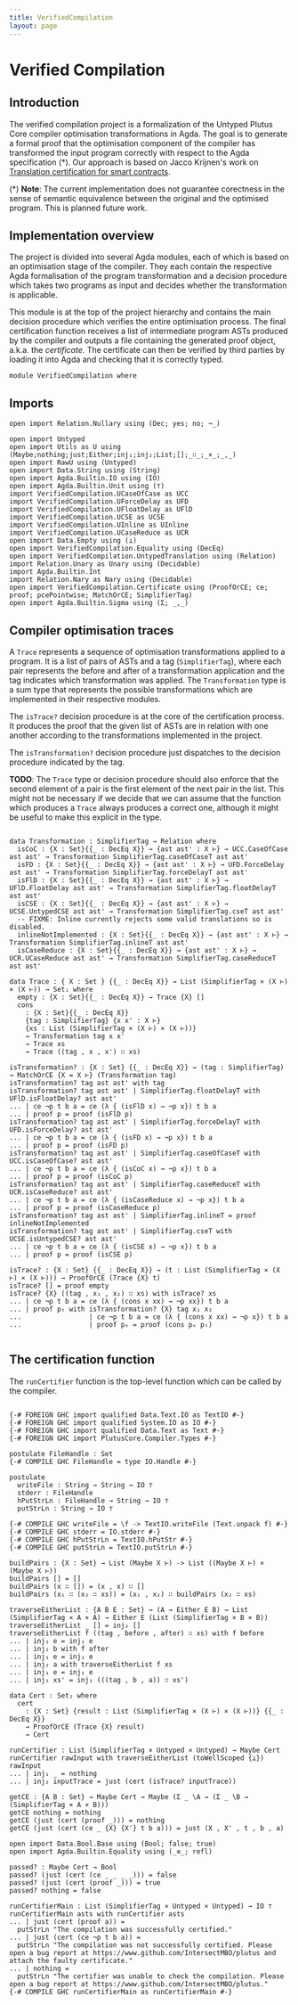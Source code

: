 ```yaml
---
title: VerifiedCompilation
layout: page
---
```

# Verified Compilation

## Introduction

The verified compilation project is a formalization of the Untyped Plutus Core compiler optimisation transformations in Agda.
The goal is to generate a formal proof that the optimisation component of the compiler has transformed the input program correctly
with respect to the Agda specification (*). Our approach is based on Jacco Krijnen's work on
[Translation certification for smart contracts](https://www.sciencedirect.com/science/article/pii/S0167642323001338).


(*) **Note**: The current implementation does not guarantee corectness in the sense of semantic equivalence between
the original and the optimised program. This is planned future work.

## Implementation overview

The project is divided into several Agda modules, each of which is based on an optimisation stage of the compiler.
They each contain the respective Agda formalisation of the program transformation and a decision procedure which takes
two programs as input and decides whether the transformation is applicable.

This module is at the top of the project hierarchy and contains the main decision procedure which verifies the entire optimisation
process. The final certification function receives a list of intermediate program ASTs produced by the compiler and outputs a file
containing the generated proof object, a.k.a. the _certificate_. The certificate can then be verified by third parties by loading
it into Agda and checking that it is correctly typed.

```
module VerifiedCompilation where
```

## Imports

```
open import Relation.Nullary using (Dec; yes; no; ¬_)

open import Untyped
open import Utils as U using (Maybe;nothing;just;Either;inj₁;inj₂;List;[];_∷_;_×_;_,_)
open import RawU using (Untyped)
open import Data.String using (String)
open import Agda.Builtin.IO using (IO)
open import Agda.Builtin.Unit using (⊤)
import VerifiedCompilation.UCaseOfCase as UCC
import VerifiedCompilation.UForceDelay as UFD
import VerifiedCompilation.UFloatDelay as UFlD
import VerifiedCompilation.UCSE as UCSE
import VerifiedCompilation.UInline as UInline
import VerifiedCompilation.UCaseReduce as UCR
open import Data.Empty using (⊥)
open import VerifiedCompilation.Equality using (DecEq)
open import VerifiedCompilation.UntypedTranslation using (Relation)
import Relation.Unary as Unary using (Decidable)
import Agda.Builtin.Int
import Relation.Nary as Nary using (Decidable)
open import VerifiedCompilation.Certificate using (ProofOrCE; ce; proof; pcePointwise; MatchOrCE; SimplifierTag)
open import Agda.Builtin.Sigma using (Σ; _,_)
```

## Compiler optimisation traces

A `Trace` represents a sequence of optimisation transformations applied to a program. It is a list of pairs of ASTs
and a tag (`SimplifierTag`), where each pair represents the before and after of a transformation application and the
tag indicates which transformation was applied.
The `Transformation` type is a sum type that represents the possible transformations which are implemented in their
respective modules.

The `isTrace?` decision procedure is at the core of the certification process. It produces the proof that the given
list of ASTs are in relation with one another according to the transformations implemented in the project.

The `isTransformation?` decision procedure just dispatches to the decision procedure indicated by the tag.

**TODO**: The `Trace` type or decision procedure should also enforce that the second element of a pair is the first
element of the next pair in the list. This might not be necessary if we decide that we can assume that the function
which produces a `Trace` always produces a correct one, although it might be useful to make this explicit in the type.
```

data Transformation : SimplifierTag → Relation where
  isCoC : {X : Set}{{_ : DecEq X}} → {ast ast' : X ⊢} → UCC.CaseOfCase ast ast' → Transformation SimplifierTag.caseOfCaseT ast ast'
  isFD : {X : Set}{{_ : DecEq X}} → {ast ast' : X ⊢} → UFD.ForceDelay ast ast' → Transformation SimplifierTag.forceDelayT ast ast'
  isFlD : {X : Set}{{_ : DecEq X}} → {ast ast' : X ⊢} → UFlD.FloatDelay ast ast' → Transformation SimplifierTag.floatDelayT ast ast'
  isCSE : {X : Set}{{_ : DecEq X}} → {ast ast' : X ⊢} → UCSE.UntypedCSE ast ast' → Transformation SimplifierTag.cseT ast ast'
  -- FIXME: Inline currently rejects some valid translations so is disabled.
  inlineNotImplemented : {X : Set}{{_ : DecEq X}} → {ast ast' : X ⊢} → Transformation SimplifierTag.inlineT ast ast'
  isCaseReduce : {X : Set}{{_ : DecEq X}} → {ast ast' : X ⊢} → UCR.UCaseReduce ast ast' → Transformation SimplifierTag.caseReduceT ast ast'

data Trace : { X : Set } {{_ : DecEq X}} → List (SimplifierTag × (X ⊢) × (X ⊢)) → Set₁ where
  empty : {X : Set}{{_ : DecEq X}} → Trace {X} []
  cons
    : {X : Set}{{_ : DecEq X}}
    {tag : SimplifierTag} {x x' : X ⊢}
    {xs : List (SimplifierTag × (X ⊢) × (X ⊢))}
    → Transformation tag x x'
    → Trace xs
    → Trace ((tag , x , x') ∷ xs)

isTransformation? : {X : Set} {{_ : DecEq X}} → (tag : SimplifierTag) → MatchOrCE {X = X ⊢} (Transformation tag)
isTransformation? tag ast ast' with tag
isTransformation? tag ast ast' | SimplifierTag.floatDelayT with UFlD.isFloatDelay? ast ast'
... | ce ¬p t b a = ce (λ { (isFlD x) → ¬p x}) t b a
... | proof p = proof (isFlD p)
isTransformation? tag ast ast' | SimplifierTag.forceDelayT with UFD.isForceDelay? ast ast'
... | ce ¬p t b a = ce (λ { (isFD x) → ¬p x}) t b a
... | proof p = proof (isFD p)
isTransformation? tag ast ast' | SimplifierTag.caseOfCaseT with UCC.isCaseOfCase? ast ast'
... | ce ¬p t b a = ce (λ { (isCoC x) → ¬p x}) t b a
... | proof p = proof (isCoC p)
isTransformation? tag ast ast' | SimplifierTag.caseReduceT with UCR.isCaseReduce? ast ast'
... | ce ¬p t b a = ce (λ { (isCaseReduce x) → ¬p x}) t b a
... | proof p = proof (isCaseReduce p)
isTransformation? tag ast ast' | SimplifierTag.inlineT = proof inlineNotImplemented
isTransformation? tag ast ast' | SimplifierTag.cseT with UCSE.isUntypedCSE? ast ast'
... | ce ¬p t b a = ce (λ { (isCSE x) → ¬p x}) t b a
... | proof p = proof (isCSE p)

isTrace? : {X : Set} {{_ : DecEq X}} → (t : List (SimplifierTag × (X ⊢) × (X ⊢))) → ProofOrCE (Trace {X} t)
isTrace? [] = proof empty
isTrace? {X} ((tag , x₁ , x₂) ∷ xs) with isTrace? xs
... | ce ¬p t b a = ce (λ { (cons x xx) → ¬p xx}) t b a
... | proof pₜ with isTransformation? {X} tag x₁ x₂
...                 | ce ¬p t b a = ce (λ { (cons x xx) → ¬p x}) t b a
...                 | proof pₑ = proof (cons pₑ pₜ)


```


## The certification function

The `runCertifier` function is the top-level function which can be called by the compiler.

```

{-# FOREIGN GHC import qualified Data.Text.IO as TextIO #-}
{-# FOREIGN GHC import qualified System.IO as IO #-}
{-# FOREIGN GHC import qualified Data.Text as Text #-}
{-# FOREIGN GHC import PlutusCore.Compiler.Types #-}

postulate FileHandle : Set
{-# COMPILE GHC FileHandle = type IO.Handle #-}

postulate
  writeFile : String → String → IO ⊤
  stderr : FileHandle
  hPutStrLn : FileHandle → String → IO ⊤
  putStrLn : String → IO ⊤

{-# COMPILE GHC writeFile = \f -> TextIO.writeFile (Text.unpack f) #-}
{-# COMPILE GHC stderr = IO.stderr #-}
{-# COMPILE GHC hPutStrLn = TextIO.hPutStr #-}
{-# COMPILE GHC putStrLn = TextIO.putStrLn #-}

buildPairs : {X : Set} → List (Maybe X ⊢) -> List ((Maybe X ⊢) × (Maybe X ⊢))
buildPairs [] = []
buildPairs (x ∷ []) = (x , x) ∷ []
buildPairs (x₁ ∷ (x₂ ∷ xs)) = (x₁ , x₂) ∷ buildPairs (x₂ ∷ xs)

traverseEitherList : {A B E : Set} → (A → Either E B) → List (SimplifierTag × A × A) → Either E (List (SimplifierTag × B × B))
traverseEitherList _ [] = inj₂ []
traverseEitherList f ((tag , before , after) ∷ xs) with f before
... | inj₁ e = inj₁ e
... | inj₂ b with f after
... | inj₁ e = inj₁ e
... | inj₂ a with traverseEitherList f xs
... | inj₁ e = inj₁ e
... | inj₂ xs' = inj₂ (((tag , b , a)) ∷ xs')

data Cert : Set₂ where
  cert
    : {X : Set} {result : List (SimplifierTag × (X ⊢) × (X ⊢))} {{_ : DecEq X}}
    → ProofOrCE (Trace {X} result)
    → Cert

runCertifier : List (SimplifierTag × Untyped × Untyped) → Maybe Cert
runCertifier rawInput with traverseEitherList (toWellScoped {⊥}) rawInput
... | inj₁ _ = nothing
... | inj₂ inputTrace = just (cert (isTrace? inputTrace))

getCE : {A B : Set} → Maybe Cert → Maybe (Σ _ \A → (Σ _ \B → (SimplifierTag × A × B)))
getCE nothing = nothing
getCE (just (cert (proof _))) = nothing
getCE (just (cert (ce _ {X} {X'} t b a))) = just (X , X' , t , b , a)

open import Data.Bool.Base using (Bool; false; true)
open import Agda.Builtin.Equality using (_≡_; refl)

passed? : Maybe Cert → Bool
passed? (just (cert (ce _ _ _ _))) = false
passed? (just (cert (proof _))) = true
passed? nothing = false

runCertifierMain : List (SimplifierTag × Untyped × Untyped) → IO ⊤
runCertifierMain asts with runCertifier asts
... | just (cert (proof a)) =
  putStrLn "The compilation was successfully certified."
... | just (cert (ce ¬p t b a)) =
  putStrLn "The compilation was not successfully certified. Please open a bug report at https://www.github.com/IntersectMBO/plutus and attach the faulty certificate."
... | nothing =
  putStrLn "The certifier was unable to check the compilation. Please open a bug report at https://www.github.com/IntersectMBO/plutus."
{-# COMPILE GHC runCertifierMain as runCertifierMain #-}

